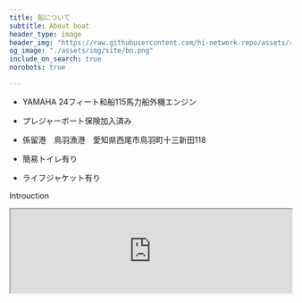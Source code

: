 ```yaml
---
title: 船について
subtitle: About boat
header_type: image
header_img: "https://raw.githubusercontent.com/hi-network-repo/assets/refs/heads/main/hi-network-repo.github.io/assets/image/IMG_3308.JPG"
og_image: "./assets/img/site/bn.png"
include_on_search: true
norobots: true

---
```


- YAMAHA 24フィート和船115馬力船外機エンジン

- プレジャーボート保険加入済み

- 係留港　鳥羽漁港　愛知県西尾市鳥羽町十三新田118

- 簡易トイレ有り

- ライフジャケット有り

Introuction

<iframe src="https://drive.google.com/file/d/1sMLdLAfUfnBDIVJLTzBPKiystm0mzOgf/preview" width=100% allow="autoplay"></iframe>
